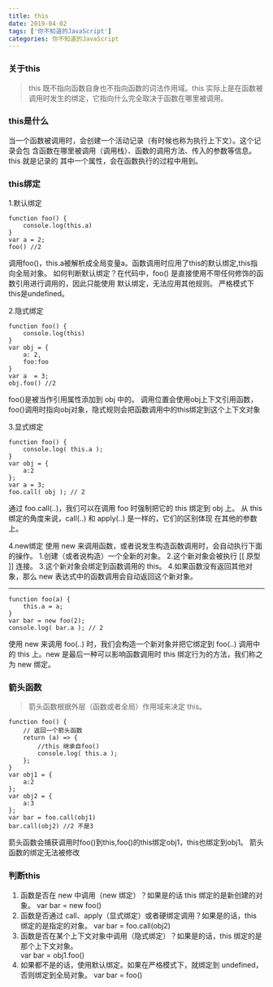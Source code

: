 ```yaml
---
title: this
date: 2019-04-02
tags: ['你不知道的JavaScript']
categories: 你不知道的JavaScript
---
```

### 关于this
<!-- more -->

> this 既不指向函数自身也不指向函数的词法作用域。this 实际上是在函数被调用时发生的绑定，它指向什么完全取决于函数在哪里被调用。

### this是什么
当一个函数被调用时，会创建一个活动记录（有时候也称为执行上下文）。这个记录会包 
含函数在哪里被调用（调用栈）、函数的调用方法、传入的参数等信息。this 就是记录的 
其中一个属性，会在函数执行的过程中用到。

### this绑定
1.默认绑定
```
function foo() {
    console.log(this.a)
}
var a = 2;
foo() //2
```
调用foo()，this.a被解析成全局变量a。函数调用时应用了this的默认绑定,this指向全局对象。
如何判断默认绑定？在代码中，foo() 是直接使用不带任何修饰的函数引用进行调用的，因此只能使用 
默认绑定，无法应用其他规则。
严格模式下this是undefined。

2.隐式绑定
```
function foo() {
    console.log(this)
}
var obj = {
    a: 2,
    foo:foo
}
var a  = 3;
obj.foo() //2
```
foo()是被当作引用属性添加到 obj 中的。
调用位置会使用obj上下文引用函数，foo()调用时指向obj对象，隐式规则会把函数调用中的this绑定到这个上下文对象

3.显式绑定
```
function foo() { 
    console.log( this.a ); 
} 
var obj = { 
    a:2 
}; 
var a = 3;
foo.call( obj ); // 2
```
通过  foo.call(..)，我们可以在调用  foo 时强制把它的  this 绑定到  obj 上。
从  this 绑定的角度来说，call(..) 和  apply(..) 是一样的，它们的区别体现 
在其他的参数上。

4.new绑定
使用 new 来调用函数，或者说发生构造函数调用时，会自动执行下面的操作。
1.创建（或者说构造）一个全新的对象。 
2.这个新对象会被执行  [[ 原型  ]] 连接。 
3.这个新对象会绑定到函数调用的 this。 
4.如果函数没有返回其他对象，那么 new 表达式中的函数调用会自动返回这个新对象。

---
```
function foo(a) { 
    this.a = a; 
} 
var bar = new foo(2); 
console.log( bar.a ); // 2
```
使用  new 来调用  foo(..) 时，我们会构造一个新对象并把它绑定到  foo(..) 调用中的  this 
上。new 是最后一种可以影响函数调用时  this 绑定行为的方法，我们称之为  new 绑定。

### 箭头函数
> 箭头函数根据外层（函数或者全局）作用域来决定 this。 

```
function foo() { 
    // 返回一个箭头函数 
    return (a) => { 
        //this 继承自foo() 
        console.log( this.a ); 
    }; 
} 
var obj1 = { 
    a:2 
};
var obj2 = { 
    a:3
};
var bar = foo.call(obj1)
bar.call(obj2) //2 不是3
```
箭头函数会捕获调用时foo()到this,foo()的this绑定obj1，this也绑定到obj1。
箭头函数的绑定无法被修改

### 判断this
1.  函数是否在 new 中调用（new 绑定）？如果是的话  this 绑定的是新创建的对象。 
    var bar = new foo() 
2.  函数是否通过  call、apply（显式绑定）或者硬绑定调用？如果是的话，this 绑定的是指定的对象。
    var bar = foo.call(obj2) 
3.  函数是否在某个上下文对象中调用（隐式绑定）？如果是的话，this 绑定的是那个上下文对象。  
    var bar = obj1.foo() 
4.  如果都不是的话，使用默认绑定。如果在严格模式下，就绑定到 undefined，否则绑定到全局对象。 
    var bar = foo()

